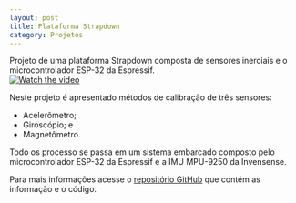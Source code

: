 ```yaml
---
layout: post
title: Plataforma Strapdown
category: Projetos
---
```

Projeto de uma plataforma Strapdown composta de sensores inerciais e o microcontrolador ESP-32 da Espressif. \
[![Watch the video](https://img.youtube.com/vi/BP_7Wy2Bjks/hqdefault.jpg)](https://www.youtube.com/watch?v=BP_7Wy2Bjks)
<!--excerpt-->

Neste projeto é apresentado métodos de calibração de três sensores:
- Acelerômetro;
- Giroscópio; e
- Magnetômetro.

Todo os processo se passa em um sistema embarcado composto pelo microcontrolador ESP-32 da Espressif e a IMU MPU-9250 da Invensense.

Para mais informações acesse o [repositório GitHub](https://github.com/roneydua/plataformaStrapdown) que contém as informação e o código.
